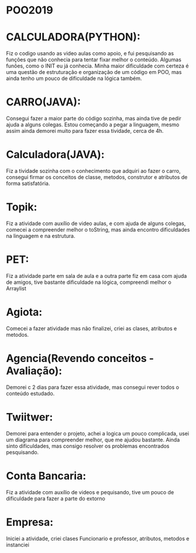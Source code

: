 # POO2019
# CALCULADORA(PYTHON):  

Fiz o codigo usando as video aulas como apoio,  e fui pesquisando as funções que não conhecia  para tentar fixar melhor  o conteúdo. Algumas funões, como o  INIT eu já conhecia. Minha maior dificuldade com certeza é uma questão de estruturação e organização de um código em POO, mas ainda tenho um pouco de dificuldade na lógica também.
# CARRO(JAVA): 

Consegui fazer a maior parte do código sozinha, mas ainda tive de pedir ajuda a alguns colegas.
Estou começando a pegar a linguagem, mesmo assim ainda demorei muito para fazer essa tividade, cerca de 4h.


# Calculadora(JAVA): 
Fiz a tividade sozinha  com  o conhecimento que adquiri ao fazer o carro, consegui firmar os conceitos de classe, metodos, construtor e atributos de forma satisfatória. 
 

# Topik: 
Fiz a atividade com auxílio de video aulas, e com ajuda de alguns colegas, comecei a compreender melhor o toString, mas ainda encontro dificuldades na linguagem e na estrutura.



# PET:
Fiz a atividade parte em sala de aula e a outra parte fiz em casa com ajuda de amigos, tive bastante dificuldade na lógica, compreendi melhor o Arraylist

# Agiota: 
Comecei a fazer atividade mas não finalizei, criei as clases, atributos e metodos. 



# Agencia(Revendo conceitos - Avaliação): 
Demorei c 2 dias para fazer essa atividade, mas consegui rever todos o conteúdo estudado. 


# Twiitwer: 
Demorei para entender o projeto, achei a logica um pouco complicada, usei um diagrama para
compreender melhor,  que me ajudou bastante. Ainda sinto dificuldades, mas consigo resolver os problemas 
encontrados pesquisando.

# Conta Bancaria:
Fiz a atividade com auxílio de videos e pequisando, tive um pouco de dificuldade para fazer
a parte do extorno

# Empresa:
Iniciei a atividade,  criei clases Funcionario e professor, atributos, metodos e instanciei 
